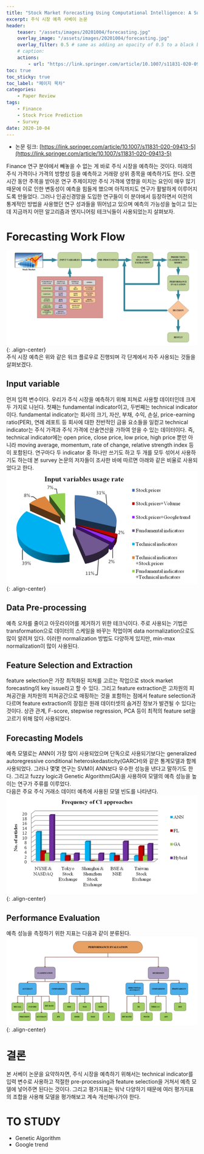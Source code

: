 ```yaml
---
title: "Stock Market Forecasting Using Computational Intelligence: A Survey"
excerpt: 주식 시장 예측 서베이 논문
header:
    teaser: "/assets/images/20201004/forecasting.jpg"
    overlay_image: "/assets/images/20201004/forecasting.jpg"
    overlay_filter: 0.5 # same as adding an opacity of 0.5 to a black background
    # caption: 
    actions:
        - url: "https://link.springer.com/article/10.1007/s11831-020-09413-5"
toc: true
toc_sticky: true
toc_label: "페이지 목차"
categories: 
    - Paper Review
tags: 
    - Finance
    - Stock Price Prediction
    - Survey
date: 2020-10-04
---
```

- 논문 링크: [https://link.springer.com/article/10.1007/s11831-020-09413-5](https://link.springer.com/article/10.1007/s11831-020-09413-5)


Finance 연구 분야에서 빼놓을 수 없는 게 바로 주식 시장을 예측하는 것이다. 미래의 주식 가격이나 가격의 방향성 등을 예측하고
거래량 상위 종목을 예측하기도 한다. 오랜 시간 동안 주목을 받아온 연구 주제이지만 주식 가격에 영향을 미치는 요인이 매우 많기 때문에
이로 인한 변동성이 예측을 힘들게 했으며 아직까지도 연구가 활발하게 이루어지도록 만들었다. 그러나 인공신경망을 도입한 연구들이 이 분야에서 등장하면서 이전의 통계적인 방법을 사용했던 연구 성과들을 뛰어넘고 있으며 예측의 가능성을 높이고 있는데 지금까지 어떤 알고리즘과 엔지니어링 테크닉들이 사용되었는지 살펴보자.

# Forecasting Work Flow
![forecasting](/assets/images/20201004/forecasting.jpg){: .align-center}   
주식 시장 예측은 위와 같은 워크 플로우로 진행되며 각 단계에서 자주 사용되는 것들을 살펴보겠다.

## Input variable
먼저 입력 변수이다. 우리가 주식 시장을 예측하기 위해 피쳐로 사용할 데이터인데 크게 두 가지로 나뉜다. 첫째는 fundamental indicator이고, 두번째는 technical indicator이다. fundamental indicator는 회사의 크기, 자산, 부채, 수익, 손실, price-earning ratio(PER), 연례 레포트 등 회사에 대한 전반적인 금융 요소들을 일컫고 technical indicator는 주식 가격과 주식 가격에 산술연산을 가하여 얻을 수 있는 데이터이다. 즉, technical indicator에는 open price, close price, low price, high price 뿐만 아니라 moving average, momentum, rate of change, relative strength index 등이 포함된다.
연구마다 두 indicator 중 하나만 쓰기도 하고 두 개를 모두 섞어서 사용하기도 하는데 본 survey 논문의 저자들이 조사한 바에 따르면 아래와 같은 비율로 사용되었다고 한다.  
![input variables](/assets/images/20201004/input_variables.jpg){: .align-center}   

## Data Pre-processing
예측 오차를 줄이고 아웃라이어를 제거하기 위한 테크닉이다. 주로 사용되는 기법은 transformation으로 데이터의 스케일을 바꾸는 작업이며 data normalization으로도 많이 알려져 있다. 이러한 normalization 방법도 다양하게 있지만, min-max normalization이 많이 사용된다.

## Feature Selection and Extraction
feature selection은 가장 최적화된 피쳐를 고르는 작업으로 stock market forecasting의 key issue라고 할 수 있다. 그리고 feature extraction은 고차원의 피쳐공간을 저차원의 피쳐공간으로 매핑하는 것을 포함하는 점에서 feature selection과 다르며 feature extraction의 장점은 원래 데이터셋의 숨겨진 정보가 발견될 수 있다는 것이다. 상관 관계, F-score, stepwise regression, PCA 등이 최적의 feature set을 고르기 위해 많이 사용되었다.

## Forecasting Models
예측 모델로는 ANN이 가장 많이 사용되었으며 단독으로 사용되기보다는 generalized autoregressive conditional heteroskedasticity(GARCH)와 같은 통계모델과 함께 사용되었다. 그러나 몇몇 연구는 SVM이 ANN보다 우수한 성능을 낸다고 말하기도 한다. 그리고 fuzzy logic과 Genetic Algorithm(GA)을 사용하여 모델의 예측 성능을 높이는 연구가 주류를 이루었다.  
다음은 주요 주식 거래소 데이터 예측에 사용된 모델 빈도를 나타낸다.
![CI approches frequency](/assets/images/20201004/CI_approches_frequency.jpg){: .align-center}   

## Performance Evaluation
예측 성능을 측정하기 위한 지표는 다음과 같이 분류된다.
![Performance metrics](/assets/images/20201004/performance_metrics.jpg){: .align-center}   

# 결론
본 서베이 논문을 요약하자면, 주식 시장을 예측하기 위해서는 technical indicator를 입력 변수로 사용하고 적절한 pre-processing과 feature selection을 거쳐서 예측 모델에 넣어주면 된다는 것이다. 그리고 평가지표는 워낙 다양하기 때문에 여러 평가지표의 조합을 사용해 모델을 평가해보고 계속 개선해나가야 한다.  

# TO STUDY
- Genetic Algorithm
- Google trend